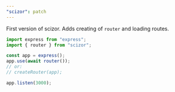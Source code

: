 ```yaml
---
"scizor": patch
---
```


First version of scizor. Adds creating of `router` and loading routes.

```js
import express from "express";
import { router } from "scizor";

const app = express();
app.use(await router());
// or:
// createRouter(app);

app.listen(3000);
```
